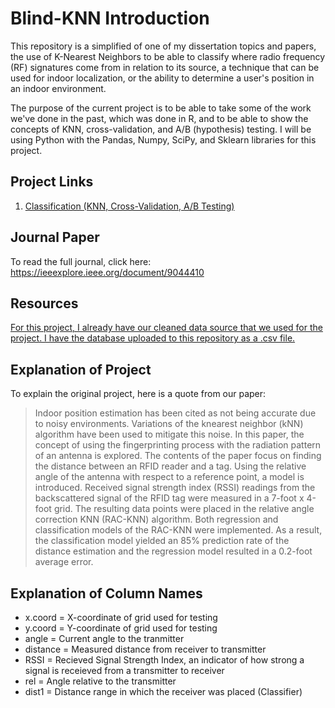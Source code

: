# Blind-KNN Introduction

This repository is a simplified of one of my dissertation topics and papers, the use of K-Nearest Neighbors to be able to classify where radio frequency (RF) signatures come from in relation to its source, a technique that can be used for indoor localization, or the ability to determine a user's position in an indoor environment. 

The purpose of the current project is to be able to take some of the work we've done in the past, which was done in R, and to be able to show the concepts of KNN, cross-validation, and A/B (hypothesis) testing. I will be using Python with the Pandas, Numpy, SciPy, and Sklearn libraries for this project.

## Project Links
1. [Classification (KNN, Cross-Validation, A/B Testing)](https://github.com/inm2/Blind-KNN/blob/main/KNN%20Classification.ipynb)

## Journal Paper
To read the full journal, click here: https://ieeexplore.ieee.org/document/9044410

## Resources
[For this project, I already have our cleaned data source that we used for the project. I have the database uploaded to this repository as a .csv file.](https://github.com/inm2/Blind-KNN/blob/main/KnnData2.csv) 

## Explanation of Project

To explain the original project, here is a quote from our paper:

> Indoor position estimation has been cited as not being accurate due to noisy environments. Variations of the knearest neighbor (kNN) algorithm have been used to mitigate this noise. In this paper, the concept of using the fingerprinting process with the radiation pattern of an antenna is explored. The contents of the paper focus on finding the distance between an RFID reader and a tag. Using the relative angle of the antenna with respect to a reference point, a model is introduced. Received signal strength index (RSSI) readings from the backscattered signal of the RFID tag were measured in a 7-foot x 4-foot grid. The resulting data points were placed in the relative angle correction KNN (RAC-KNN) algorithm. Both regression and classification models of the RAC-KNN were implemented. As a result, the classification model yielded an 85% prediction rate of the distance estimation and the regression model resulted in a 0.2-foot average error.

## Explanation of Column Names
- x.coord = X-coordinate of grid used for testing  
- y.coord = Y-coordinate of grid used for testing  
- angle =  Current angle to the tranmitter  
- distance = Measured distance from receiver to transmitter   
- RSSI = Recieved Signal Strength Index, an indicator of how strong a signal is receieved from a transmitter to receiver  
- rel = Angle relative to the transmitter  
- dist1 = Distance range in which the receiver was placed (Classifier)  


